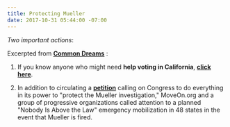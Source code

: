 ```yaml
---
title: Protecting Mueller
date: 2017-10-31 05:44:00 -07:00
---
```


*Two important actions*:

Excerpted from [**Common Dreams**](https://www.commondreams.org/) :

1) If you know anyone who might need **help voting in California**, [**click here**](http://www.sos.ca.gov/elections/).

2) In addition to circulating a [**petition**](https://petitions.moveon.org/sign/protect-the-mueller-investig) calling on Congress to do everything in its power to "protect the Mueller investigation," MoveOn.org and a group of progressive organizations called attention to a planned "Nobody Is Above the Law" emergency mobilization in 48 states in the event that Mueller is fired.